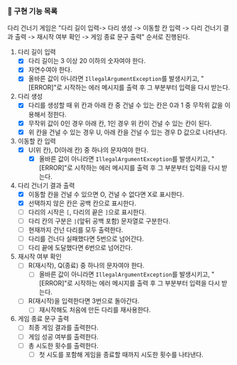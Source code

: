### 📜 구현 기능 목록
다리 건너기 게임은 "다리 길이 입력-> 다리 생성 -> 이동할 칸 입력 -> 다리 건너기 결과 출력 -> 재시작 여부 확인 -> 게임 종료 문구 출력" 순서로 진행된다.

1. 다리 길이 입력
   - [x] 다리 길이는 3 이상 20 이하의 숫자여야 한다.
   - [x] 자연수여야 한다.
   - [x] 올바른 값이 아니라면 `IllegalArgumentException`를 발생시키고, "[ERROR]"로 시작하는 에러 메시지를 출력 후  그 부분부터 입력을 다시 받는다.

2. 다리 생성
   - [x] 다리를 생성할 때 위 칸과 아래 칸 중 건널 수 있는 칸은 0과 1 중 무작위 값을 이용해서 정한다.
   - [x] 무작위 값이 0인 경우 아래 칸, 1인 경우 위 칸이 건널 수 있는 칸이 된다.
   - [x] 위 칸을 건널 수 있는 경우 U, 아래 칸을 건널 수 있는 경우 D 값으로 나타낸다.

3. 이동할 칸 입력
    - [x] U(위 칸), D(아래 칸) 중 하나의 문자여야 한다.
      - [x] 올바른 값이 아니라면 `IllegalArgumentException`를 발생시키고, "[ERROR]"로 시작하는 에러 메시지를 출력 후  그 부분부터 입력을 다시 받는다.

4. 다리 건너기 결과 출력
   - [x] 이동할 칸을 건널 수 있으면 O, 건널 수 없다면 X로 표시한다.
   - [x] 선택하지 않은 칸은 공백 칸으로 표시한다.
   - [ ] 다리의 시작은 `[`, 다리의 끝은 `]`으로 표시한다.
   - [ ] 다리 칸의 구분은 `|`(앞뒤 공백 포함) 문자열로 구분한다.
   - [ ] 현재까지 건넌 다리를 모두 출력한다.
   - [ ] 다리를 건너다 실패했다면 5번으로 넘어간다.
   - [ ] 다리 끝에 도달했다면 6번으로 넘어간다.

5. 재시작 여부 확인
   - [ ] R(재시작), Q(종료) 중 하나의 문자여야 한다.
     - [ ] 올바른 값이 아니라면 `IllegalArgumentException`를 발생시키고, "[ERROR]"로 시작하는 에러 메시지를 출력 후  그 부분부터 입력을 다시 받는다.
   - [ ] R(재시작)을 입력한다면 3번으로 돌아간다.
     - [ ] 재시작해도 처음에 만든 다리를 재사용한다. 

6. 게임 종료 문구 출력
    - [ ] 최종 게임 결과를 출력한다.
    - [ ] 게임 성공 여부를 출력한다.
    - [ ] 총 시도한 횟수를 출력한다.
      - [ ] 첫 시도를 포함해 게임을 종료할 때까지 시도한 횟수를 나타낸다.